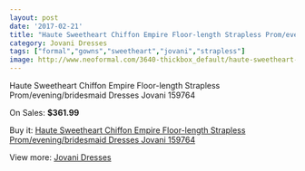 ```yaml
---
layout: post
date: '2017-02-21'
title: "Haute Sweetheart Chiffon Empire Floor-length Strapless Prom/evening/bridesmaid Dresses Jovani 159764"
category: Jovani Dresses
tags: ["formal","gowns","sweetheart","jovani","strapless"]
image: http://www.neoformal.com/3640-thickbox_default/haute-sweetheart-chiffon-empire-floor-length-strapless-prom-evening-bridesmaid-dresses-jovani-159764.jpg
---
```

Haute Sweetheart Chiffon Empire Floor-length Strapless Prom/evening/bridesmaid Dresses Jovani 159764

On Sales: **$361.99**
<a href="https://www.neoformal.com/en/jovani-dresses/1353-haute-sweetheart-chiffon-empire-floor-length-strapless-prom-evening-bridesmaid-dresses-jovani-159764.html"><amp-img layout="responsive" width="600" height="600" src="//www.neoformal.com/3640-thickbox_default/haute-sweetheart-chiffon-empire-floor-length-strapless-prom-evening-bridesmaid-dresses-jovani-159764.jpg" alt="Haute Sweetheart Chiffon Empire Floor-length Strapless Prom/evening/bridesmaid Dresses Jovani 159764 0" /></a>
<a href="https://www.neoformal.com/en/jovani-dresses/1353-haute-sweetheart-chiffon-empire-floor-length-strapless-prom-evening-bridesmaid-dresses-jovani-159764.html"><amp-img layout="responsive" width="600" height="600" src="//www.neoformal.com/3641-thickbox_default/haute-sweetheart-chiffon-empire-floor-length-strapless-prom-evening-bridesmaid-dresses-jovani-159764.jpg" alt="Haute Sweetheart Chiffon Empire Floor-length Strapless Prom/evening/bridesmaid Dresses Jovani 159764 1" /></a>
<a href="https://www.neoformal.com/en/jovani-dresses/1353-haute-sweetheart-chiffon-empire-floor-length-strapless-prom-evening-bridesmaid-dresses-jovani-159764.html"><amp-img layout="responsive" width="600" height="600" src="//www.neoformal.com/3642-thickbox_default/haute-sweetheart-chiffon-empire-floor-length-strapless-prom-evening-bridesmaid-dresses-jovani-159764.jpg" alt="Haute Sweetheart Chiffon Empire Floor-length Strapless Prom/evening/bridesmaid Dresses Jovani 159764 2" /></a>
<a href="https://www.neoformal.com/en/jovani-dresses/1353-haute-sweetheart-chiffon-empire-floor-length-strapless-prom-evening-bridesmaid-dresses-jovani-159764.html"><amp-img layout="responsive" width="600" height="600" src="//www.neoformal.com/3643-thickbox_default/haute-sweetheart-chiffon-empire-floor-length-strapless-prom-evening-bridesmaid-dresses-jovani-159764.jpg" alt="Haute Sweetheart Chiffon Empire Floor-length Strapless Prom/evening/bridesmaid Dresses Jovani 159764 3" /></a>

Buy it: [Haute Sweetheart Chiffon Empire Floor-length Strapless Prom/evening/bridesmaid Dresses Jovani 159764](https://www.neoformal.com/en/jovani-dresses/1353-haute-sweetheart-chiffon-empire-floor-length-strapless-prom-evening-bridesmaid-dresses-jovani-159764.html "Haute Sweetheart Chiffon Empire Floor-length Strapless Prom/evening/bridesmaid Dresses Jovani 159764")

View more: [Jovani Dresses](https://www.neoformal.com/en/15-jovani-dresses "Jovani Dresses")